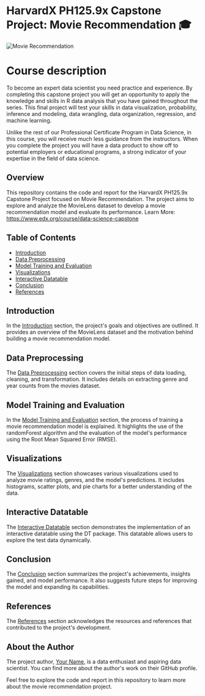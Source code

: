 # HarvardX PH125.9x Capstone Project: Movie Recommendation 🎓

![Movie Recommendation](https://your-image-link-here.png)

# Course description
To become an expert data scientist you need practice and experience. By completing this capstone project you will get an opportunity to apply the knowledge and skills in R data analysis that you have gained throughout the series. This final project will test your skills in data visualization, probability, inference and modeling, data wrangling, data organization, regression, and machine learning.

Unlike the rest of our Professional Certificate Program in Data Science, in this course, you will receive much less guidance from the instructors. When you complete the project you will have a data product to show off to potential employers or educational programs, a strong indicator of your expertise in the field of data science.

## Overview

This repository contains the code and report for the HarvardX PH125.9x Capstone Project focused on Movie Recommendation. The project aims to explore and analyze the MovieLens dataset to develop a movie recommendation model and evaluate its performance. Learn More: https://www.edx.org/course/data-science-capstone

## Table of Contents

- [Introduction](#1-introduction)
- [Data Preprocessing](#2-data-preprocessing)
- [Model Training and Evaluation](#3-model-training-and-evaluation)
- [Visualizations](#4-visualizations)
- [Interactive Datatable](#5-interactive-datatable)
- [Conclusion](#6-conclusion)
- [References](#7-references)

## Introduction

In the [Introduction](#1-introduction) section, the project's goals and objectives are outlined. It provides an overview of the MovieLens dataset and the motivation behind building a movie recommendation model. 

## Data Preprocessing

The [Data Preprocessing](#2-data-preprocessing) section covers the initial steps of data loading, cleaning, and transformation. It includes details on extracting genre and year counts from the movies dataset.

## Model Training and Evaluation

In the [Model Training and Evaluation](#3-model-training-and-evaluation) section, the process of training a movie recommendation model is explained. It highlights the use of the randomForest algorithm and the evaluation of the model's performance using the Root Mean Squared Error (RMSE).

## Visualizations

The [Visualizations](#4-visualizations) section showcases various visualizations used to analyze movie ratings, genres, and the model's predictions. It includes histograms, scatter plots, and pie charts for a better understanding of the data.

## Interactive Datatable

The [Interactive Datatable](#5-interactive-datatable) section demonstrates the implementation of an interactive datatable using the DT package. This datatable allows users to explore the test data dynamically.

## Conclusion

The [Conclusion](#6-conclusion) section summarizes the project's achievements, insights gained, and model performance. It also suggests future steps for improving the model and expanding its capabilities.

## References

The [References](#7-references) section acknowledges the resources and references that contributed to the project's development.

## About the Author

The project author, [Your Name](https://github.com/your-github-username), is a data enthusiast and aspiring data scientist. You can find more about the author's work on their GitHub profile.

Feel free to explore the code and report in this repository to learn more about the movie recommendation project.
